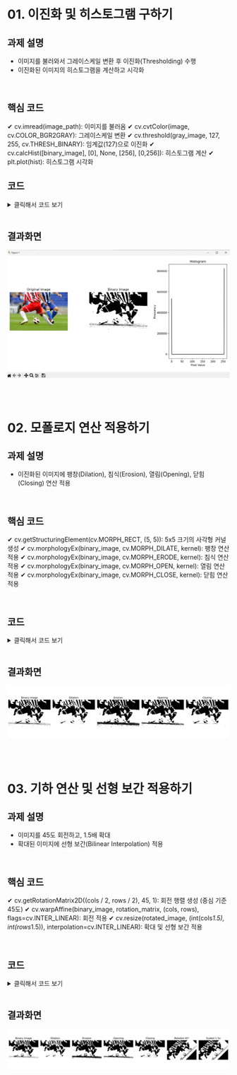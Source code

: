 # 01. 이진화 및 히스토그램 구하기
## 과제 설명
- 이미지를 불러와서 그레이스케일 변환 후 이진화(Thresholding) 수행
- 이진화된 이미지의 히스토그램을 계산하고 시각화

<br>

## 핵심 코드
✔ cv.imread(image_path): 이미지를 불러옴
✔ cv.cvtColor(image, cv.COLOR_BGR2GRAY): 그레이스케일 변환
✔ cv.threshold(gray_image, 127, 255, cv.THRESH_BINARY): 임계값(127)으로 이진화
✔ cv.calcHist([binary_image], [0], None, [256], [0,256]): 히스토그램 계산
✔ plt.plot(hist): 히스토그램 시각화
<br>

## 코드
<details>
  <summary> 클릭해서 코드 보기 </summary>

  ```python
import cv2 as cv
import numpy as np
import matplotlib.pyplot as plt

def process_image(image_path):
    # 이미지 불러오기
    image = cv.imread(image_path)
    if image is None:
        print("이미지를 불러올 수 없습니다.")
        return
    
    # 그레이스케일 변환
    gray_image = cv.cvtColor(image, cv.COLOR_BGR2GRAY)
    
    # 이진화
    threshold_value = 127
    _, binary_image = cv.threshold(gray_image, threshold_value, 255, cv.THRESH_BINARY)
    
    # 히스토그램 계산
    hist = cv.calcHist([binary_image], [0], None, [256], [0, 256])
    
    # 결과 출력
    plt.figure(figsize=(10, 5))
    
    # 원본 이미지 출력
    plt.subplot(1, 3, 1)
    plt.imshow(cv.cvtColor(image, cv.COLOR_BGR2RGB))
    plt.title("Original Image")
    plt.axis("off")
    
    # 이진화된 이미지 출력
    plt.subplot(1, 3, 2)
    plt.imshow(binary_image, cmap='gray')
    plt.title("Binary Image")
    plt.axis("off")
    
    # 히스토그램 출력
    plt.subplot(1, 3, 3)
    plt.plot(hist, color='black')
    plt.title("Histogram")
    plt.xlabel("Pixel Value")
    plt.ylabel("Frequency")
    
    plt.tight_layout()
    plt.show()

# 예제 이미지 경로
image_path = "C:/Users/82107/Desktop/cv/soccer.jpg"
process_image(image_path)

 ```
</details>

<br>

## 결과화면
![결과이미지](./data/4.png)

<br>
<br>

# 02. 모폴로지 연산 적용하기
## 과제 설명
- 이진화된 이미지에 팽창(Dilation), 침식(Erosion), 열림(Opening), 닫힘(Closing) 연산 적용

<br>

## 핵심 코드 
✔ cv.getStructuringElement(cv.MORPH_RECT, (5, 5)): 5x5 크기의 사각형 커널 생성
✔ cv.morphologyEx(binary_image, cv.MORPH_DILATE, kernel): 팽창 연산 적용
✔ cv.morphologyEx(binary_image, cv.MORPH_ERODE, kernel): 침식 연산 적용
✔ cv.morphologyEx(binary_image, cv.MORPH_OPEN, kernel): 열림 연산 적용
✔ cv.morphologyEx(binary_image, cv.MORPH_CLOSE, kernel): 닫힘 연산 적용

<br>

## 코드
<details>
  <summary> 클릭해서 코드 보기 </summary>

  ```python
import cv2 as cv
import numpy as np
import matplotlib.pyplot as plt

def process_image(image_path):
    # 이미지 불러오기
    image = cv.imread(image_path)
    if image is None:
        print("이미지를 불러올 수 없습니다.")
        return
    
    # 그레이스케일 변환
    gray_image = cv.cvtColor(image, cv.COLOR_BGR2GRAY)
    
    # 이진화
    threshold_value = 127
    _, binary_image = cv.threshold(gray_image, threshold_value, 255, cv.THRESH_BINARY)
    
    # 모폴로지 연산을 위한 커널 생성
    kernel = cv.getStructuringElement(cv.MORPH_RECT, (5, 5))
    
    # 모폴로지 연산 적용
    dilation = cv.morphologyEx(binary_image, cv.MORPH_DILATE, kernel)
    erosion = cv.morphologyEx(binary_image, cv.MORPH_ERODE, kernel)
    opening = cv.morphologyEx(binary_image, cv.MORPH_OPEN, kernel)
    closing = cv.morphologyEx(binary_image, cv.MORPH_CLOSE, kernel)
    
    # 결과 출력
    plt.figure(figsize=(15, 5))
    
    # 원본 이미지 출력
    plt.subplot(1, 5, 1)
    plt.imshow(binary_image, cmap='gray')
    plt.title("Binary Image")
    plt.axis("off")
    
    # 팽창
    plt.subplot(1, 5, 2)
    plt.imshow(dilation, cmap='gray')
    plt.title("Dilation")
    plt.axis("off")
    
    # 침식
    plt.subplot(1, 5, 3)
    plt.imshow(erosion, cmap='gray')
    plt.title("Erosion")
    plt.axis("off")
    
    # 열림
    plt.subplot(1, 5, 4)
    plt.imshow(opening, cmap='gray')
    plt.title("Opening")
    plt.axis("off")
    
    # 닫힘
    plt.subplot(1, 5, 5)
    plt.imshow(closing, cmap='gray')
    plt.title("Closing")
    plt.axis("off")
    
    plt.tight_layout()
    plt.show()

# 예제 이미지 경로
image_path = "C:/Users/82107/Desktop/cv/soccer.jpg"  # 여기에 사용할 이미지 경로를 입력하세요
process_image(image_path)
 ```
</details>

<br>

## 결과화면
![결과이미지](./data/5.png)

<br>
<br>

# 03. 기하 연산 및 선형 보간 적용하기
## 과제 설명
- 이미지를 45도 회전하고, 1.5배 확대
- 확대된 이미지에 선형 보간(Bilinear Interpolation) 적용

<br>

## 핵심 코드 
✔ cv.getRotationMatrix2D((cols / 2, rows / 2), 45, 1): 회전 행렬 생성 (중심 기준 45도)
✔ cv.warpAffine(binary_image, rotation_matrix, (cols, rows), flags=cv.INTER_LINEAR): 회전 적용
✔ cv.resize(rotated_image, (int(cols*1.5), int(rows*1.5)), interpolation=cv.INTER_LINEAR): 확대 및 선형 보간 적용

<br>


## 코드
<details>
  <summary> 클릭해서 코드 보기 </summary>

  ```python
import cv2 as cv
import numpy as np
import matplotlib.pyplot as plt

def process_image(image_path):
    # 이미지 불러오기
    image = cv.imread(image_path)
    if image is None:
        print("이미지를 불러올 수 없습니다.")
        return
    
    # 그레이스케일 변환
    gray_image = cv.cvtColor(image, cv.COLOR_BGR2GRAY)
    
    # 이진화
    threshold_value = 127
    _, binary_image = cv.threshold(gray_image, threshold_value, 255, cv.THRESH_BINARY)
    
    # 모폴로지 연산을 위한 커널 생성
    kernel = cv.getStructuringElement(cv.MORPH_RECT, (5, 5))
    
    # 모폴로지 연산 적용
    dilation = cv.morphologyEx(binary_image, cv.MORPH_DILATE, kernel)
    erosion = cv.morphologyEx(binary_image, cv.MORPH_ERODE, kernel)
    opening = cv.morphologyEx(binary_image, cv.MORPH_OPEN, kernel)
    closing = cv.morphologyEx(binary_image, cv.MORPH_CLOSE, kernel)
    
    # 기하 연산: 회전 (45도)
    rows, cols = binary_image.shape[:2]
    rotation_matrix = cv.getRotationMatrix2D((cols / 2, rows / 2), 45, 1)
    rotated_image = cv.warpAffine(binary_image, rotation_matrix, (cols, rows), flags=cv.INTER_LINEAR)
    
    # 확대 (1.5배) 및 선형 보간 적용
    scale_factor = 1.5
    new_size = (int(cols * scale_factor), int(rows * scale_factor))
    resized_image = cv.resize(rotated_image, new_size, interpolation=cv.INTER_LINEAR)
    
    # 결과 출력
    plt.figure(figsize=(15, 5))
    
    # 원본 이미지 출력
    plt.subplot(1, 7, 1)
    plt.imshow(binary_image, cmap='gray')
    plt.title("Binary Image")
    plt.axis("off")
    
    # 팽창
    plt.subplot(1, 7, 2)
    plt.imshow(dilation, cmap='gray')
    plt.title("Dilation")
    plt.axis("off")
    
    # 침식
    plt.subplot(1, 7, 3)
    plt.imshow(erosion, cmap='gray')
    plt.title("Erosion")
    plt.axis("off")
    
    # 열림
    plt.subplot(1, 7, 4)
    plt.imshow(opening, cmap='gray')
    plt.title("Opening")
    plt.axis("off")
    
    # 닫힘
    plt.subplot(1, 7, 5)
    plt.imshow(closing, cmap='gray')
    plt.title("Closing")
    plt.axis("off")
    
    # 회전 이미지
    plt.subplot(1, 7, 6)
    plt.imshow(rotated_image, cmap='gray')
    plt.title("Rotated 45°")
    plt.axis("off")
    
    # 확대 및 선형 보간 이미지
    plt.subplot(1, 7, 7)
    plt.imshow(resized_image, cmap='gray')
    plt.title("Scaled 1.5x")
    plt.axis("off")
    
    plt.tight_layout()
    plt.show()

# 예제 이미지 경로
image_path = "C:/Users/82107/Desktop/cv/soccer.jpg"  # 여기에 사용할 이미지 경로를 입력하세요
process_image(image_path)

 ```
</details>

<br>

## 결과화면
![결과이미지](./data/6.png)





